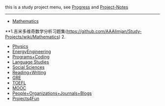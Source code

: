 this is a study project menu, see [Progress](https://github.com/AAAlimjan/Study-Notes-2019/projects) and [Project-Notes](https://github.com/AAAlimjan/Study-Notes-2019/wiki)

------

- [Mathematics](https://github.com/AAAlimjan/ComingBack/tree/master/Mathematics) 

**1.吉米多维奇数学分析习题集(https://github.com/AAAlimjan/Study-Projects/wiki/Mathematics)
2.
- [Physics](https://github.com/AAAlimjan/stuff2019/tree/master/Physics) 
- [EnergyEngineering](https://github.com/AAAlimjan/ComingBack/tree/master/EnergyEngineering)
- [Programs+Coding](https://github.com/AAAlimjan/ComingBack/tree/master/Coding) 
- [Language Studies](https://github.com/AAAlimjan/ComingBack/tree/master/Studying%20Russian)
- [Social Sciences](https://github.com/AAAlimjan/ComingBack/tree/master/Social%20Sciences) 
- [Reading+Writing](https://github.com/AAAlimjan/ComingBack/tree/master/Reading%20Challenge) 
- [GRE](https://github.com/AAAlimjan/ComingBack/tree/master/GRE) 
- [TOEFL](https://github.com/AAAlimjan/Study-Notes-2019/tree/master/TOEFL) 
- [MOOC](https://github.com/AAAlimjan/Study-Notes-2019/tree/master/MOOC)
- [People+Organizations+Journals+Blogs](https://github.com/AAAlimjan/Study-Notes-2019/tree/master/Organizations%20&%20Journals)
- [Projects4Fun](https://github.com/AAAlimjan/Study-Projects/tree/master/Fun)

